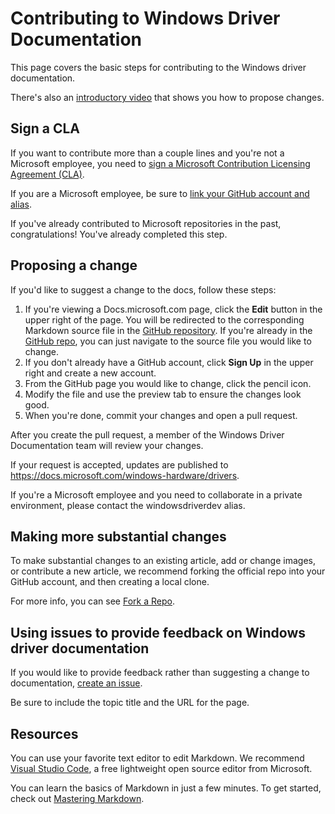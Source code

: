 # Contributing to Windows Driver Documentation

This page covers the basic steps for contributing to the Windows driver documentation.

There's also an [introductory video](https://channel9.msdn.com/Blogs/WinHEC/Contributing-to-MSDN-and-TechNet-Documentation) that shows you how to propose changes.

## Sign a CLA

If you want to contribute more than a couple lines and you're not a Microsoft employee, you need to [sign a Microsoft Contribution Licensing Agreement (CLA)](https://cla.microsoft.com/). 

If you are a Microsoft employee, be sure to [link your GitHub account and alias](https://opensource.microsoft.com/link).

If you've already contributed to Microsoft repositories in the past, congratulations! 
You've already completed this step.


## Proposing a change

If you'd like to suggest a change to the docs, follow these steps:

1. If you're viewing a Docs.microsoft.com page, click the **Edit** button in the upper right of the page.  You will be redirected to the corresponding Markdown source file in the [GitHub repository](https://github.com/MicrosoftDocs/windows-driver-docs).  If you're already in the [GitHub repo](https://github.com/MicrosoftDocs/windows-driver-docs), you can just navigate to the source file you would like to change.
2. If you don't already have a GitHub account, click **Sign Up** in the upper right and create a new account.
3. From the GitHub page you would like to change, click the pencil icon.
4. Modify the file and use the preview tab to ensure the changes look good.
5. When you're done, commit your changes and open a pull request.

After you create the pull request, a member of the Windows Driver Documentation team will review your changes. 

If your request is accepted, updates are published to https://docs.microsoft.com/windows-hardware/drivers.

If you're a Microsoft employee and you need to collaborate in a private environment, please contact the windowsdriverdev alias.

## Making more substantial changes

To make substantial changes to an existing article, add or change images, or contribute a new article, we recommend forking the official repo into your GitHub account, and then creating a local clone.

For more info, you can see [Fork a Repo](https://help.github.com/articles/fork-a-repo/).

## Using issues to provide feedback on Windows driver documentation

If you would like to provide feedback rather than suggesting a change to documentation, [create an issue](https://github.com/MicrosoftDocs/windows-driver-docs/issues).

Be sure to include the topic title and the URL for the page.

## Resources

You can use your favorite text editor to edit Markdown.  We recommend [Visual Studio Code](https://code.visualstudio.com/), a free lightweight open source editor from Microsoft.

You can learn the basics of Markdown in just a few minutes.  To get started, check out [Mastering Markdown](https://guides.github.com/features/mastering-markdown/).
